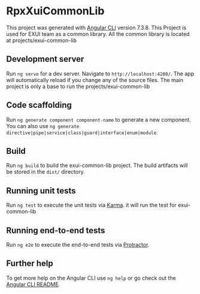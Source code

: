 # RpxXuiCommonLib

This project was generated with [Angular CLI](https://github.com/angular/angular-cli) version 7.3.8.
This Project is used for EXUI team as a common library.
All the common library is located at projects/exui-common-lib

## Development server

Run `ng serve` for a dev server. Navigate to `http://localhost:4200/`. The app will automatically reload if you change any of the source files.
The main project is only a base to run the projects/exui-common-lib 

## Code scaffolding

Run `ng generate component component-name` to generate a new component. You can also use `ng generate directive|pipe|service|class|guard|interface|enum|module`.

## Build

Run `ng build` to build the exui-common-lib project. The build artifacts will be stored in the `dist/` directory.

## Running unit tests

Run `ng test` to execute the unit tests via [Karma](https://karma-runner.github.io).
it will run the test for exui-common-lib


## Running end-to-end tests

Run `ng e2e` to execute the end-to-end tests via [Protractor](http://www.protractortest.org/).

## Further help

To get more help on the Angular CLI use `ng help` or go check out the [Angular CLI README](https://github.com/angular/angular-cli/blob/master/README.md).
